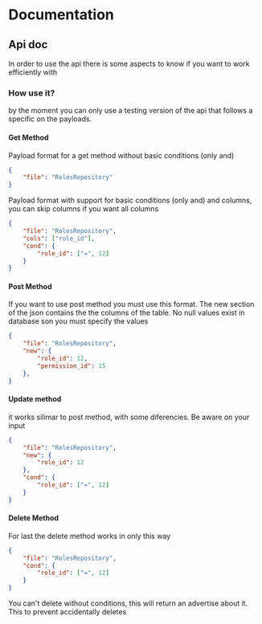 # Documentation
## Api doc
In order to use the api there is some aspects to know if you want to work efficiently 
with

### How use it?

by the moment you can only use a testing version of the api that follows a specific on the payloads. 

#### Get Method
Payload format for a get method without basic conditions (only and) 
```json
{
    "file": "RolesRepository"
}
```

Payload format with support for basic conditions (only and) and columns, you can skip columns if you want all columns
```json
{
    "file": "RolesRepository",
    "cols": ["role_id"],
    "cond": {
        "role_id": ["=", 12]
    }
}
```
#### Post Method
If you want to use post method you must use this format. The new section of the json contains
the the columns of the table. No null values exist
in database son you must specify the values
```json
{
    "file": "RolesRepository",
    "new": {
        "role_id": 12,
        "permission_id": 15
    },
}
```

#### Update method
it works silimar to post method, with some diferencies. Be aware on your input
```json
{
    "file": "RolesRepository",
    "new": {
        "role_id": 12
    },
    "cond": {
        "role_id": ["=", 12]
    }
}
```

#### Delete Method
For last the delete method works in only this way
```json
{
    "file": "RolesRepository",
    "cond": {
        "role_id": ["=", 12]
    }
}
```
You can't delete without conditions, this will return an advertise about it. This to prevent accidentally deletes